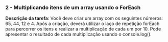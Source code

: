 ### 2 - Multiplicando itens de um array usando o ForEach

**Descrição da tarefa**:  Você deve criar um array com os seguintes números: 65, 44, 12 e 4. Após a criação, deverá utilizar o laço de repetição forEach para percorrer os itens e realizar a multiplicação de cada um por 10. Pode apresentar o resultado de cada multiplicação usando o console.log().
